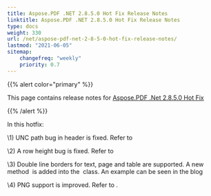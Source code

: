 ```yaml
---
title: Aspose.PDF .NET 2.8.5.0 Hot Fix Release Notes
linktitle: Aspose.PDF .NET 2.8.5.0 Hot Fix Release Notes
type: docs
weight: 330
url: /net/aspose-pdf-net-2-8-5-0-hot-fix-release-notes/
lastmod: "2021-06-05"
sitemap:
    changefreq: "weekly"
    priority: 0.7
---
```


{{% alert color="primary" %}}

This page contains release notes for [Aspose.PDF .Net 2.8.5.0 Hot Fix](http://www.aspose.com/downloads/pdf/net/new-releases/aspose.pdf-.net-2.8.5.0-hot-fix/)

{{% /alert %}}

In this hotfix:

\1) UNC path bug in header is fixed. Refer to

\2) A row height bug is fixed. Refer to

\3) Double line borders for text, page and table are supported. A new method  is added into the  class. An example can be seen in the blog

\4) PNG support is improved. Refer to .


